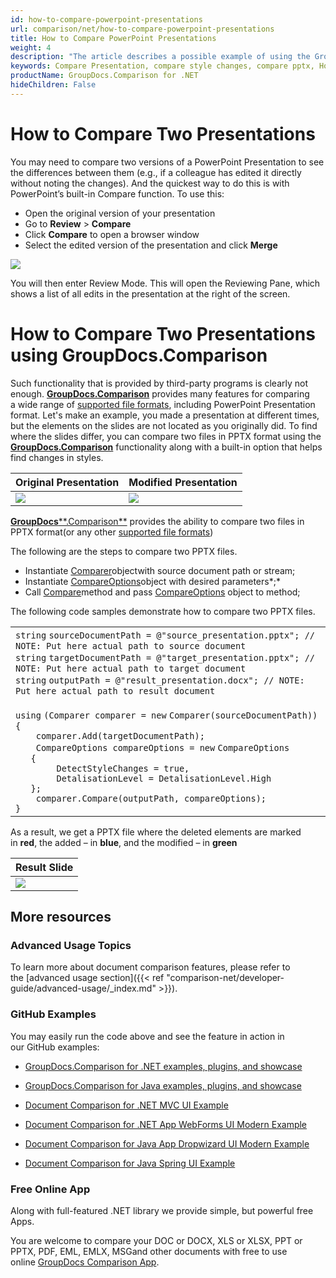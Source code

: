 ```yaml
---
id: how-to-compare-powerpoint-presentations
url: comparison/net/how-to-compare-powerpoint-presentations
title: How to Compare PowerPoint Presentations
weight: 4
description: "The article describes a possible example of using the GroupDocs.Comparison for .NET in your work practice and the possibility of a software product for finding differences in styles within PowerPoint Presentations"
keywords: Compare Presentation, compare style changes, compare pptx, How to compare PowerPoint files
productName: GroupDocs.Comparison for .NET
hideChildren: False
---
```

# How to Compare Two Presentations

You may need to compare two versions of a PowerPoint Presentation to see the differences between them (e.g., if a colleague has edited it directly without noting the changes). And the quickest way to do this is with PowerPoint’s built-in Compare function. To use this:

*   Open the original version of your presentation
*   Go to **Review** > **Compare**
*   Click **Compare** to open a browser window
*   Select the edited version of the presentation and click **Merge**

![](https://wiki.lisbon.dynabic.com/download/attachments/31491169/powerpoint1.png?version=4&modificationDate=1587123812000&api=v2)

You will then enter Review Mode. This will open the Reviewing Pane, which shows a list of all edits in the presentation at the right of the screen.

# How to Compare Two Presentations using GroupDocs.Comparison

Such functionality that is provided by third-party programs is clearly not enough. **[GroupDocs.Comparison](https://products.groupdocs.com/comparison/net)** provides many features for comparing a wide range of [supported file formats](https://docs.groupdocs.com/display/comparisonnet/Supported+Document+Formats), including PowerPoint Presentation format. Let's make an example, you made a presentation at different times, but the elements on the slides are not located as you originally did. To find where the slides differ, you can compare two files in PPTX format using the **[GroupDocs.Comparison](https://products.groupdocs.com/comparison/net)** functionality along with a built-in option that helps find changes in styles.

  

| Original Presentation | Modified Presentation |
| --- | --- |
| ![](https://wiki.lisbon.dynabic.com/download/attachments/31491169/image2020-3-23%2012%3A11%3A30.png?version=1&modificationDate=1584958287000&api=v2) | ![](https://wiki.lisbon.dynabic.com/download/attachments/31491169/image2020-3-23%2012%3A11%3A51.png?version=1&modificationDate=1584958309000&api=v2) |

[**GroupDocs****.Comparison**](https://products.groupdocs.com/comparison/net) provides the ability to compare two files in PPTX format(or any other [supported file formats](https://docs.groupdocs.com/display/comparisonnet/Supported+Document+Formats))

The following are the steps to compare two PPTX files.

*   Instantiate [Comparer](https://apireference.groupdocs.com/net/comparison/groupdocs.comparison/comparer)objectwith source document path or stream;
*   Instantiate [CompareOptions](https://apireference.groupdocs.com/net/comparison/groupdocs.comparison.options/compareoptions)object with desired parameters*;*
*   Call [Compare](https://apireference.groupdocs.com/net/comparison/groupdocs.comparison/comparer)method and pass [CompareOptions](https://apireference.groupdocs.com/net/comparison/groupdocs.comparison.options/compareoptions) object to method;

The following code samples demonstrate how to compare two PPTX files.

<table class="confluenceTable"><tbody><tr><td class="confluenceTd"><div class="container" title="Hint: double-click to select code"><div class="line number1 index0 alt2"><code class="csharp keyword">string</code> <code class="csharp plain">sourceDocumentPath = </code><code class="csharp string">@"source_presentation.pptx"</code><code class="csharp plain">; </code><code class="csharp comments">// NOTE: Put here actual path to source document</code></div><div class="line number2 index1 alt1"><code class="csharp keyword">string</code> <code class="csharp plain">targetDocumentPath = </code><code class="csharp string">@"target_presentation.pptx"</code><code class="csharp plain">; </code><code class="csharp comments">// NOTE: Put here actual path to target document</code></div><div class="line number3 index2 alt2"><code class="csharp keyword">string</code> <code class="csharp plain">outputPath = </code><code class="csharp string">@"result_presentation.docx"</code><code class="csharp plain">; </code><code class="csharp comments">// NOTE: Put here actual path to result document&nbsp;&nbsp;&nbsp;&nbsp;&nbsp;&nbsp;</code></div><div class="line number4 index3 alt1"><code class="csharp spaces">&nbsp;&nbsp;&nbsp;&nbsp;&nbsp;&nbsp;&nbsp;&nbsp;&nbsp;&nbsp;&nbsp;</code>&nbsp;</div><div class="line number5 index4 alt2"><code class="csharp keyword">using</code> <code class="csharp plain">(Comparer comparer = </code><code class="csharp keyword">new</code> <code class="csharp plain">Comparer(sourceDocumentPath))</code></div><div class="line number6 index5 alt1"><code class="csharp plain">{</code></div><div class="line number7 index6 alt2"><code class="csharp spaces">&nbsp;&nbsp;&nbsp;&nbsp;</code><code class="csharp plain">comparer.Add(targetDocumentPath);</code></div><div class="line number8 index7 alt1"><code class="csharp spaces">&nbsp;&nbsp;&nbsp;&nbsp;</code><code class="csharp plain">CompareOptions compareOptions = </code><code class="csharp keyword">new</code> <code class="csharp plain">CompareOptions</code></div><div class="line number9 index8 alt2"><code class="csharp spaces">&nbsp;&nbsp;&nbsp;</code><code class="csharp plain">{</code></div><div class="line number10 index9 alt1"><code class="csharp spaces">&nbsp;&nbsp;&nbsp;&nbsp;&nbsp;&nbsp;&nbsp;&nbsp;</code><code class="csharp plain">DetectStyleChanges = </code><code class="csharp keyword">true</code><code class="csharp plain">,</code></div><div class="line number11 index10 alt2"><code class="csharp spaces">&nbsp;&nbsp;&nbsp;&nbsp;&nbsp;&nbsp;&nbsp;&nbsp;</code><code class="csharp plain">DetalisationLevel = DetalisationLevel.High</code></div><div class="line number12 index11 alt1"><code class="csharp spaces">&nbsp;&nbsp;&nbsp;</code><code class="csharp plain">};</code></div><div class="line number13 index12 alt2"><code class="csharp spaces">&nbsp;&nbsp;&nbsp;&nbsp;</code><code class="csharp plain">comparer.Compare(outputPath, compareOptions);</code></div><div class="line number14 index13 alt1"><code class="csharp plain">}</code></div></div></td></tr></tbody></table>

As a result, we get a PPTX file where the deleted elements are marked in **red**, the added – in **blue**, and the modified – in **green**

| Result Slide |
| --- |
| ![](https://wiki.lisbon.dynabic.com/download/attachments/31491169/image2020-3-23%2012%3A12%3A7.png?version=1&modificationDate=1584958324000&api=v2) |

## More resources

### Advanced Usage Topics

To learn more about document comparison features, please refer to the [advanced usage section]({{< ref "comparison-net/developer-guide/advanced-usage/_index.md" >}}).

### GitHub Examples

You may easily run the code above and see the feature in action in our GitHub examples:

*   [GroupDocs.Comparison for .NET examples, plugins, and showcase](https://github.com/groupdocs-comparison/GroupDocs.Comparison-for-.NET)
    
*   [GroupDocs.Comparison for Java examples, plugins, and showcase](https://github.com/groupdocs-comparison/GroupDocs.Comparison-for-Java)
    
*   [Document Comparison for .NET MVC UI Example](https://github.com/groupdocs-comparison/GroupDocs.Comparison-for-.NET-MVC) 
    
*   [Document Comparison for .NET App WebForms UI Modern Example](https://github.com/groupdocs-comparison/GroupDocs.Comparison-for-.NET-WebForms)
    
*   [Document Comparison for Java App Dropwizard UI Modern Example](https://github.com/groupdocs-comparison/GroupDocs.Comparison-for-Java-Dropwizard)
    
*   [Document Comparison for Java Spring UI Example](https://github.com/groupdocs-comparison/GroupDocs.Comparison-for-Java-Spring)
    

### Free Online App

Along with full-featured .NET library we provide simple, but powerful free Apps.  

You are welcome to compare your DOC or DOCX, XLS or XLSX, PPT or PPTX, PDF, EML, EMLX, MSGand other documents with free to use online [GroupDocs Comparison App](https://products.groupdocs.app/comparison).
